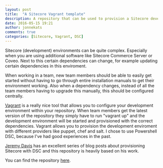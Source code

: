 ```yaml
---
layout: post
title:  "A Sitecore Vagrant template"
description: A repository that can be used to provision a Sitecore development environment
date: 2016-05-15 19:21
author: jonnekats
comments: true
categories: [Sitecore, Vagrant, DSC]
---
```

Sitecore (development) environments can be quite complex. Especially when you are using additional software like Sitecore Commerce Server or Coveo. Next to this certain dependencies can change, for example updating certain dependencies in this enviroment. 

<!--more-->

When working in a team, new team members should be able to easily get started without having to go through entire installation manuals to get their environment working. Also when a dependency changes, instead of all the team members having to upgrade this manually, this should be configured centrally. 

[Vagrant](https://www.vagrantup.com/) is a really nice tool that allows you to configure your development environment within your repository. When team members get the latest version of the repository they simply have to run "vagrant up" and the development environment will be started and provisioned with the correct dependencies. Vagrant allows you to provision the development enviroment with different providers like puppet, chef and salt. I chose to use Powershell DSC, because I've had good experiences in the past. 

[Jeremy Davis](https://jermdavis.wordpress.com/2015/10/12/development-environments-with-powershell-dsc-part-1/) has an excellent series of blog posts about provisioning Sitecore with DSC and this repository is heavily based on his work. 

You can find the repository [here](https://github.com/Jonne/SitecoreVagrantBox). 

